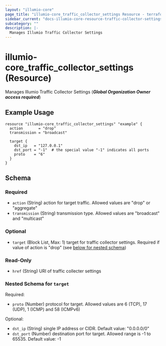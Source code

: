 ```yaml
---
layout: "illumio-core"
page_title: "illumio-core_traffic_collector_settings Resource - terraform-provider-illumio-core"
sidebar_current: "docs-illumio-core-resource-traffic-collector-settings"
subcategory: ""
description: |-
  Manages Illumio Traffic Collector Settings
---
```


# illumio-core_traffic_collector_settings (Resource)

Manages Illumio Traffic Collector Settings (***Global Organization Owner access required***)

Example Usage
------------

```hcl
resource "illumio-core_traffic_collector_settings" "example" {
  action       = "drop"
  transmission = "broadcast"

  target {
    dst_ip   = "127.0.0.1"
    dst_port = "-1"  # the special value "-1" indicates all ports
    proto    = "6"
  }
}
```

## Schema

### Required

- `action` (String) action for target traffic. Allowed values are "drop" or "aggregate"
- `transmission` (String) transmission type. Allowed values are "broadcast" and "multicast"

### Optional

- `target` (Block List, Max: 1) target for traffic collector settings. Required if value of action is "drop" (see [below for nested schema](#nestedblock--target))

### Read-Only

- `href` (String) URI of traffic collecter settings

<a id="nestedblock--target"></a>
### Nested Schema for `target`

Required:

- `proto` (Number) protocol for target. Allowed values are 6 (TCP), 17 (UDP), 1 (ICMP) and 58 (ICMPv6)

Optional:

- `dst_ip` (String) single IP address or CIDR. Default value: "0.0.0.0/0"
- `dst_port` (Number) destination port for target. Allowed range is -1 to 65535. Default value: -1
